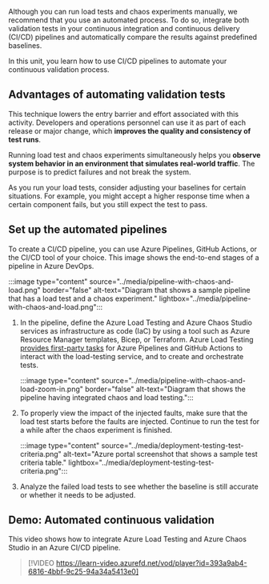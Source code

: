 Although you can run load tests and chaos experiments manually, we recommend that you use an automated process. To do so, integrate both validation tests in your continuous integration and continuous delivery (CI/CD) pipelines and automatically compare the results against predefined baselines. 

In this unit, you learn how to use CI/CD pipelines to automate your continuous validation process.

## Advantages of automating validation tests

This technique lowers the entry barrier and effort associated with this activity. Developers and operations personnel can use it as part of each release or major change, which **improves the quality and consistency of test runs**.

Running load test and chaos experiments simultaneously helps you **observe system behavior in an environment that simulates real-world traffic**. The purpose is to predict failures and not break the system.

As you run your load tests, consider adjusting your baselines for certain situations. For example, you might accept a higher response time when a certain component fails, but you still expect the test to pass.

## Set up the automated pipelines

To create a CI/CD pipeline, you can use Azure Pipelines, GitHub Actions, or the CI/CD tool of your choice. This image shows the end-to-end stages of a pipeline in Azure DevOps.

:::image type="content" source="../media/pipeline-with-chaos-and-load.png" border="false" alt-text="Diagram that shows a sample pipeline that has a load test and a chaos experiment." lightbox="../media/pipeline-with-chaos-and-load.png":::

1. In the pipeline, define the Azure Load Testing and Azure Chaos Studio services as infrastructure as code (IaC) by using a tool such as Azure Resource Manager templates, Bicep, or Terraform. Azure Load Testing [provides first-party tasks](/azure/load-testing/quickstart-add-load-test-cicd) for Azure Pipelines and GitHub Actions to interact with the load-testing service, and to create and orchestrate tests.

   :::image type="content" source="../media/pipeline-with-chaos-and-load-zoom-in.png" border="false" alt-text="Diagram that shows the pipeline having integrated chaos and load testing.":::

1. To properly view the impact of the injected faults, make sure that the load test starts before the faults are injected. Continue to run the test for a while after the chaos experiment is finished.

   :::image type="content" source="../media/deployment-testing-test-criteria.png" alt-text="Azure portal screenshot that shows a sample test criteria table." lightbox="../media/deployment-testing-test-criteria.png":::

1. Analyze the failed load tests to see whether the baseline is still accurate or whether it needs to be adjusted.

## Demo: Automated continuous validation

This video shows how to integrate Azure Load Testing and Azure Chaos Studio in an Azure CI/CD pipeline.

> [!VIDEO https://learn-video.azurefd.net/vod/player?id=393a9ab4-6816-4bbf-9c25-94a34a5413e0]
